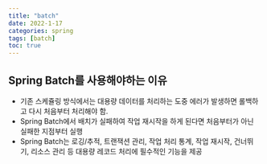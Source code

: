 ```yaml
---
title: "batch"
date: 2022-1-17
categories: spring  
tags: [batch]
toc: true
---
```


## Spring Batch를 사용해야하는 이유
* 기존 스케쥴링 방식에서는 대용량 데이터를 처리하는 도중 에러가 발생하면 롤백하고 다시 처음부터 처리해야 함.
* Spring Batch에서 배치가 실패하여 작업 재시작을 하게 된다면 처음부터가 아닌 실패한 지점부터 실행
* Spring Batch는 로깅/추적, 트랜잭션 관리, 작업 처리 통계, 작업 재시작, 건너뛰기, 리소스 관리 등 대용량 레코드 처리에 필수적인 기능을 제공


